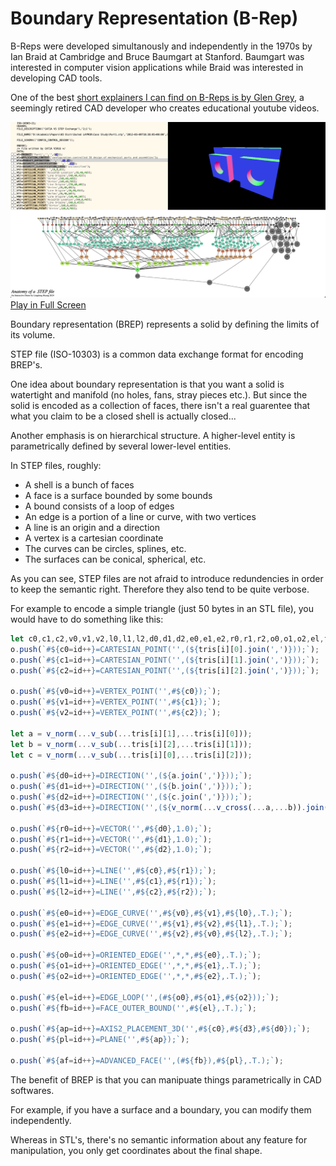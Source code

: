 # Boundary Representation (B-Rep)

B-Reps were developed simultanously and independently in the 1970s by Ian Braid at Cambridge and Bruce Baumgart at Stanford.
Baumgart was interested in computer vision applications while Braid was interested in developing CAD tools.

One of the best [short explainers I can find on B-Reps is by Glen Grey](https://www.youtube.com/watch?v=sXbRT439vRI), a seemingly retired CAD developer who 
creates educational youtube videos.

<img src="assets/demo-step.png"  style="max-width:100%; width:100%;max-height:1000px"></img>
[Play in Full Screen](https://step-test.glitch.me/)

Boundary representation (BREP) represents a solid by defining the limits of its volume. 

STEP file (ISO-10303) is a common data exchange format for encoding BREP's.

One idea about boundary representation is that you want a solid is watertight and manifold (no holes, fans, stray pieces etc.). 
But since the solid is encoded as a collection of faces, there isn't a real guarentee that what you claim to be a closed shell is actually closed...

Another emphasis is on hierarchical structure. A higher-level entity is parametrically defined by several lower-level entities.

In STEP files, roughly:

- A shell is a bunch of faces
- A face is a surface bounded by some bounds
- A bound consists of a loop of edges
- An edge is a portion of a line or curve, with two vertices
- A line is an origin and a direction
- A vertex is a cartesian coordinate
- The curves can be circles, splines, etc.
- The surfaces can be conical, spherical, etc.

As you can see, STEP files are not afraid to introduce redundencies in order to keep the semantic right. Therefore they also tend to be quite verbose.

For example to encode a simple triangle (just 50 bytes in an STL file), you would have to do something like this:

```js
let c0,c1,c2,v0,v1,v2,l0,l1,l2,d0,d1,d2,e0,e1,e2,r0,r1,r2,o0,o1,o2,el,fb,af,pl,ap,d3;
o.push(`#${c0=id++}=CARTESIAN_POINT('',(${tris[i][0].join(',')}));`);
o.push(`#${c1=id++}=CARTESIAN_POINT('',(${tris[i][1].join(',')}));`);
o.push(`#${c2=id++}=CARTESIAN_POINT('',(${tris[i][2].join(',')}));`);

o.push(`#${v0=id++}=VERTEX_POINT('',#${c0});`);
o.push(`#${v1=id++}=VERTEX_POINT('',#${c1});`);
o.push(`#${v2=id++}=VERTEX_POINT('',#${c2});`);

let a = v_norm(...v_sub(...tris[i][1],...tris[i][0]));
let b = v_norm(...v_sub(...tris[i][2],...tris[i][1]));
let c = v_norm(...v_sub(...tris[i][0],...tris[i][2]));

o.push(`#${d0=id++}=DIRECTION('',(${a.join(',')}));`);
o.push(`#${d1=id++}=DIRECTION('',(${b.join(',')}));`);
o.push(`#${d2=id++}=DIRECTION('',(${c.join(',')}));`);
o.push(`#${d3=id++}=DIRECTION('',(${v_norm(...v_cross(...a,...b)).join(',')}));`);

o.push(`#${r0=id++}=VECTOR('',#${d0},1.0);`);
o.push(`#${r1=id++}=VECTOR('',#${d1},1.0);`);
o.push(`#${r2=id++}=VECTOR('',#${d2},1.0);`);

o.push(`#${l0=id++}=LINE('',#${c0},#${r1});`);
o.push(`#${l1=id++}=LINE('',#${c1},#${r1});`);
o.push(`#${l2=id++}=LINE('',#${c2},#${r2});`);

o.push(`#${e0=id++}=EDGE_CURVE('',#${v0},#${v1},#${l0},.T.);`);
o.push(`#${e1=id++}=EDGE_CURVE('',#${v1},#${v2},#${l1},.T.);`);
o.push(`#${e2=id++}=EDGE_CURVE('',#${v2},#${v0},#${l2},.T.);`);

o.push(`#${o0=id++}=ORIENTED_EDGE('',*,*,#${e0},.T.);`);
o.push(`#${o1=id++}=ORIENTED_EDGE('',*,*,#${e1},.T.);`);
o.push(`#${o2=id++}=ORIENTED_EDGE('',*,*,#${e2},.T.);`);

o.push(`#${el=id++}=EDGE_LOOP('',(#${o0},#${o1},#${o2}));`);
o.push(`#${fb=id++}=FACE_OUTER_BOUND('',#${el},.T.);`);

o.push(`#${ap=id++}=AXIS2_PLACEMENT_3D('',#${c0},#${d3},#${d0});`);
o.push(`#${pl=id++}=PLANE('',#${ap});`);

o.push(`#${af=id++}=ADVANCED_FACE('',(#${fb}),#${pl},.T.);`);
```


The benefit of BREP is that you can manipuate things parametrically in CAD softwares.

For example, if you have a surface and a boundary, you can modify them independently.

Whereas in STL's, there's no semantic information about any feature for manipulation, you only get coordinates about the final shape.


